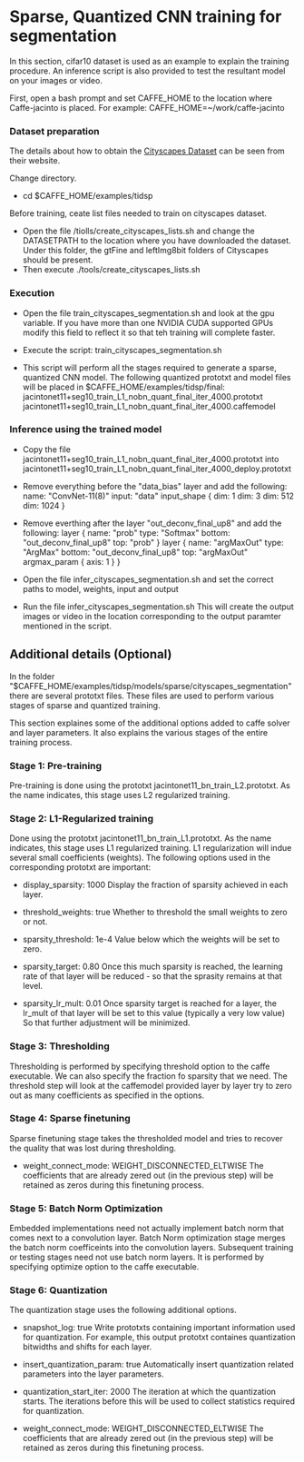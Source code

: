 # Sparse, Quantized CNN training for segmentation

In this section, cifar10 dataset is used as an example to explain the training procedure. An inference script is also provided to test the resultant model on your images or video.

First, open a bash prompt and set CAFFE_HOME to the location where Caffe-jacinto is placed. For example:
CAFFE_HOME=~/work/caffe-jacinto

### Dataset preparation
The details about how to obtain the [Cityscapes Dataset](https://www.cityscapes-dataset.com/) can be seen from their website.

Change directory.
* cd $CAFFE_HOME/examples/tidsp

Before training, ceate list files needed to train on cityscapes dataset.
* Open the file /tiolls/create_cityscapes_lists.sh and change the DATASETPATH to the location where you have downloaded the dataset. Under this folder, the gtFine and leftImg8bit folders of Cityscapes should be present.
* Then execute ./tools/create_cityscapes_lists.sh

### Execution
* Open the file train_cityscapes_segmentation.sh  and look at the gpu variable. If you have more than one NVIDIA CUDA supported GPUs modify this field to reflect it so that teh training will complete faster.

* Execute the script: train_cityscapes_segmentation.sh

* This script will perform all the stages required to generate a sparse, quantized CNN model. The following quantized prototxt and model files will be placed in $CAFFE_HOME/examples/tidsp/final:
jacintonet11+seg10_train_L1_nobn_quant_final_iter_4000.prototxt
jacintonet11+seg10_train_L1_nobn_quant_final_iter_4000.caffemodel

### Inference using the trained model
* Copy the file jacintonet11+seg10_train_L1_nobn_quant_final_iter_4000.prototxt into jacintonet11+seg10_train_L1_nobn_quant_final_iter_4000_deploy.prototxt

* Remove everything before the "data_bias" layer and add the following:
name: "ConvNet-11(8)"
input: "data"
input_shape {
  dim: 1
  dim: 3
  dim: 512
  dim: 1024
}

* Remove everthing after the layer "out_deconv_final_up8" and add the following:
layer {
  name: "prob"
  type: "Softmax"
  bottom: "out_deconv_final_up8"
  top: "prob"
}
layer {
  name: "argMaxOut"
  type: "ArgMax"
  bottom: "out_deconv_final_up8"
  top: "argMaxOut"
  argmax_param {
    axis: 1
  }
}

* Open the file infer_cityscapes_segmentation.sh and set the correct paths to model, weights, input and output

* Run the file infer_cityscapes_segmentation.sh
This will create the output images or video in the location corresponding to the output paramter mentioned in the script.

## Additional details (Optional)
In the folder "$CAFFE_HOME/examples/tidsp/models/sparse/cityscapes_segmentation" there are several prototxt files. These files are used to perform various stages of sparse and quantized training.

This section explaines some of the additional options added to caffe solver and layer parameters. It also explains the various stages of the entire training process.

### Stage 1: Pre-training
Pre-training is done using the prototxt jacintonet11_bn_train_L2.prototxt. As the name indicates, this stage uses L2 regularized training.

### Stage 2: L1-Regularized training
Done using the prototxt jacintonet11_bn_train_L1.prototxt. As the name indicates, this stage uses L1 regularized training. L1 regularization will indue several small coefficients (weights). The following options used in the corresponding prototxt are important:  

* display_sparsity: 1000
Display the fraction of sparsity achieved in each layer.

* threshold_weights: true
Whether to threshold the small weights to zero or not.

* sparsity_threshold: 1e-4
Value below which the weights will be set to zero.

* sparsity_target: 0.80
Once this much sparsity is reached, the learning rate of that layer will be reduced - so that the sprasity remains at that level.

* sparsity_lr_mult: 0.01
Once sparsity target is reached for a layer, the lr_mult of that layer will be set to this value (typically a very low value) So that further adjustment will be minimized.

### Stage 3: Thresholding
Thresholding is performed by specifying threshold option to the caffe executable. We can also specify the fraction fo sparsity that we need. The threshold step will look at the caffemodel provided layer by layer try to zero out as many coefficients as specified in the options.

### Stage 4: Sparse finetuning
Sparse finetuning stage takes the thresholded model and tries to recover the quality that was lost during thresholding. 

* weight_connect_mode: WEIGHT_DISCONNECTED_ELTWISE
The coefficients that are already zered out (in the previous step) will be retained as zeros during this finetuning  process.

### Stage 5: Batch Norm Optimization
Embedded implementations need not actually implement batch norm that comes next to a convolution layer. Batch Norm optimization stage merges the batch norm coefficeints into the convolution layers. Subsequent training or testing stages need not use batch norm layers. It is performed by specifying optimize option to the caffe executable.

### Stage 6: Quantization
The quantization stage uses the following additional options.

* snapshot_log: true
Write prototxts containing important information used for quantization. For example, this output prototxt containes quantization bitwidths and shifts for each layer.

* insert_quantization_param: true
Automatically insert quantization related parameters into the layer parameters.

* quantization_start_iter: 2000
The iteration at which the quantization starts. The iterations before this will be used to collect statistics required for quantization.

* weight_connect_mode: WEIGHT_DISCONNECTED_ELTWISE
The coefficients that are already zered out (in the previous step) will be retained as zeros during this finetuning  process.